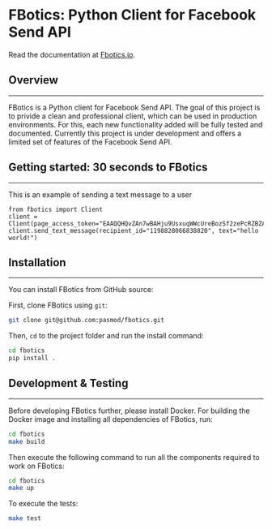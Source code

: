 # FBotics: Python Client for Facebook Send API

Read the documentation at [Fbotics.io](https://pasmod.github.io/fbotics/).


## Overview
------------------

FBotics is a Python client for Facebook Send API. The goal of this project is to privide a clean and professional
client, which can be used in production environments. For this, each new functionality added will be fully tested and
documented. Currently this project is under development and offers a limited set of features of the Facebook Send API.

## Getting started: 30 seconds to FBotics
------------------

This is an example of sending a text message to a user
```
from fbotics import Client
client = Client(page_access_token="EAAQQHQvZAn7wBAHju9UsxuqWWcUreBozSf2zePcRZBZAjNoaQdxK4o93U9UwGLPYIgy4ZABwkjH5ZBOm4L3aX1x0x4jLtXt8ZAxe3j9qYLpKWeYA2QfMTFt4lVBNB8QjlY0IlgX92yl6SMxH4uKO1QMCJHHYKZBJy9BqZAEJxApMkAZDZD")
client.send_text_message(recipient_id="1198828066838820", text="hello world!")

```

## Installation
------------------

You can install FBotics from GitHub source:

First, clone FBotics using `git`:

```sh
git clone git@github.com:pasmod/fbotics.git
```

Then, `cd` to the project folder and run the install command:
```sh
cd fbotics
pip install .
```

## Development & Testing
------------------

Before developing FBotics further, please install Docker. For building the Docker image and installing all dependencies
of FBotics, run:

```sh
cd fbotics
make build
```

Then execute the following command to run all the components required to work on FBotics:

```sh
cd fbotics
make up
```

To execute the tests:

```sh
make test
```
